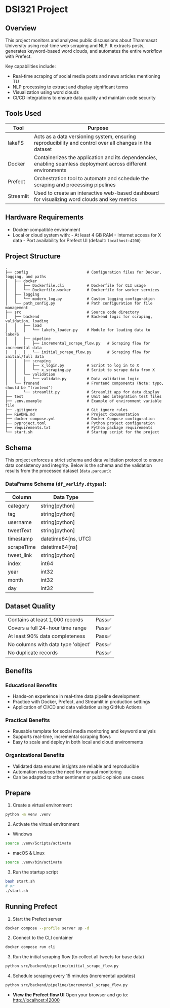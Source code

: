 # DSI321 Project

## Overview

This project monitors and analyzes public discussions about Thammasat University using real-time web scraping and NLP. It extracts posts, generates keyword-based word clouds, and automates the entire workflow with Prefect.

Key capabilities include:

* Real-time scraping of social media posts and news articles mentioning TU
* NLP processing to extract and display significant terms
* Visualization using word clouds
* CI/CD integrations to ensure data quality and maintain code security

## Tools Used

| Tool          | Purpose                                                                                                        |
| ------------- | -------------------------------------------------------------------------------------------------------------- |
| lakeFS   | Acts as a data versioning system, ensuring reproducibility and control over all changes in the dataset         |
| Docker    | Containerizes the application and its dependencies, enabling seamless deployment across different environments |
| Prefect   | Orchestration tool to automate and schedule the scraping and processing pipelines                              |
| Streamlit | Used to create an interactive web-based dashboard for visualizing word clouds and key metrics                  |

## Hardware Requirements
* Docker-compatible environment
* Local or cloud system with:
        - At least 4 GB RAM
        - Internet access for X data
        - Port availability for Prefect UI (default: `localhost:4200`)

## Project Structure
```
.
├── config                          # Configuration files for Docker, logging, and paths
│   ├── docker                        
│   │   ├── Dockerfile.cli          # Dockerfile for CLI usage
│   │   └── Dockerfile.worker       # Dockerfile for worker services
│   ├── logging
│   │   └── modern_log.py           # Custom logging configuration
│   └── path_config.py              # Path configuration for file management
├── src                             # Source code directory
│   ├── backend                     # Backend logic for scraping, validation, loading
│   │   ├── load
│   │   │   └── lakefs_loader.py    # Module for loading data to lakeFS
│   │   ├── pipeline
│   │   │   ├── incremental_scrape_flow.py   # Scraping flow for incremental data
│   │   │   └── initial_scrape_flow.py       # Scraping flow for initial/full data
│   │   ├── scraping
│   │   │   ├── x_login.py          # Script to log in to X 
│   │   │   └── x_scraping.py       # Script to scrape data from X
│   │   └── validation
│   │   │   └── validate.py         # Data validation logic
│   └── fronend                     # Frontend components (Note: typo, should be "frontend")
│       └── streamlit.py            # Streamlit app for data display
├── test                            # Unit and integration test files
├── .env.example                    # Example of environment variable file
├── .gitignore                      # Git ignore rules
├── README.md                       # Project documentation
├── docker-compose.yml              # Docker Compose configuration
├── pyproject.toml                  # Python project configuration
├── requirements.txt                # Python package requirements
└── start.sh                        # Startup script for the project
```

## Schema

This project enforces a strict schema and data validation protocol to ensure data consistency and integrity. Below is the schema and the validation results from the processed dataset (`data.parquet`):

### DataFrame Schema (`df_verlify.dtypes`):

| Column       | Data Type            |
| ------------ | -------------------- |
| category     | string[python]       |
| tag          | string[python]       |
| username     | string[python]       |
| tweetText    | string[python]       |
| timestamp    | datetime64[ns, UTC]  |
| scrapeTime   | datetime64[ns]       |
| tweet_link   | string[python]       |
| index        | int64                |
| year         | int32                |
| month        | int32                |
| day          | int32                |

## Dataset Quality
| | |
| - | :- |
| Contains at least 1,000 records    | Pass✅   |
| Covers a full 24-hour time range   | Pass✅   |
| At least 90% data completeness     | Pass✅   |
| No columns with data type 'object' | Pass✅   |
| No duplicate records               | Pass✅   |

## Benefits

### Educational Benefits

* Hands-on experience in real-time data pipeline development
* Practice with Docker, Prefect, and Streamlit in production settings
* Application of CI/CD and data validation using GitHub Actions

### Practical Benefits

* Reusable template for social media monitoring and keyword analysis
* Supports real-time, incremental scraping flows
* Easy to scale and deploy in both local and cloud environments

### Organizational Benefits

* Validated data ensures insights are reliable and reproducible
* Automation reduces the need for manual monitoring
* Can be adapted to other sentiment or public opinion use cases

## Prepare

1. Create a virtual environment

```bash
python -m venv .venv
```

2. Activate the virtual environment

* Windows

```bash
source .venv/Scripts/activate
```

* macOS & Linux

```bash
source .venv/bin/activate
```

3. Run the startup script

```bash
bash start.sh
# or
./start.sh
```

## Running Prefect

1. Start the Prefect server

```bash
docker compose --profile server up -d
```

2. Connect to the CLI container

```bash
docker compose run cli
```

3. Run the initial scraping flow (to collect all tweets for base data)

```bash
python src/backend/pipeline/initial_scrape_flow.py
```

4. Schedule scraping every 15 minutes (incremental updates)

```bash
python src/backend/pipeline/incremental_scrape_flow.py
```

* **View the Prefect flow UI**
  Open your browser and go to: [http://localhost:42000](http://localhost:42000)